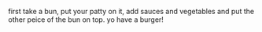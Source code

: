 first take a bun, put your patty on it, add sauces and vegetables and put the other peice of the bun on top.
yo have a burger!